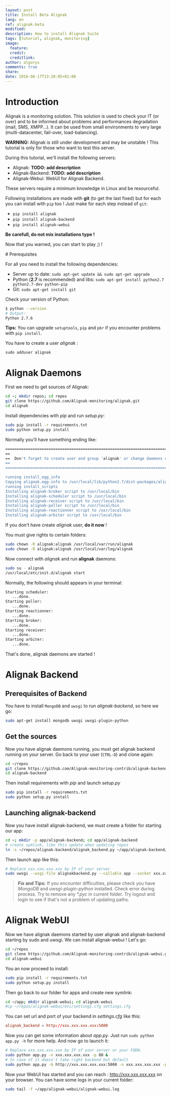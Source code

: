 ```yaml
---
layout: post
title: Install Beta Alignak
lang: en
ref: alignak-beta
modified:
description: How to install Alignak Suite
tags: [tutoriel, alignak, monitoring]
image:
  feature:
  credit:
  creditlink:
author: algorys
comments: true
share:
date: 2016-06-17T13:20:05+01:00
---
```


# Introduction

Alignak is a monitoring solution. This solution is used to check your IT (or over) and to be informed about problems and performances degradation (mail, SMS, XMPP…). It can be used from small environments to very large (multi-datacenter, fail-over, load-balancing).

**WARNING:** Alignak is still under development and may be unstable ! This tutorial is only for those who want to test this server.

During this tutorial, we'll install the following servers:

* Alignak: **TODO: add description**
* Alignak-Backend: **TODO: add description**
* Alignak-Webui: WebUI for Alignak Backend.

These servers require a minimum knowledge in Linux and be resourceful. 

Following installations are made with **git** (to get the last fixed) but for each you can install with `pip` too ! Just make for each step instead of `git`:

* `pip install alignak`
* `pip install alignak-backend`
* `pip install alignak-webui`

**Be carefull, do not mix installations type !**

Now that you warned, you can start to play ;) !

# Prerequisites

For all you need to install the following dependencies:

* Server up to date: `sudo apt-get update && sudo apt-get upgrade`
* Python (**2.7** is recommended) and libs: `sudo apt-get install python2.7 python2.7-dev python-pip`
* Git: `sudo apt-get install git`

Check your version of Python:

```bash
$ python --version
# Output:
Python 2.7.6
```

**Tips:** You can upgrade `setuptools`, `pip` and `pbr` if you encounter problems with `pip install`.

You have to create a user _alignak_ :

`sudo adduser alignak`

# Alignak Daemons

First we need to get sources of Alignak:

```bash
cd ~; mkdir repos; cd repos
git clone https://github.com/Alignak-monitoring/alignak.git
cd alignak
```

Install dependencies with _pip_ and run _setup.py_:

```bash
sudo pip install -r requirements.txt
sudo python setup.py install
```

Normally you'll have something ending like:

```bash
=======================================================================================================
==                                                                                                   ==
==  Don't forget to create user and group 'alignak' or change daemons configuration                  ==
==                                                                                                   ==
=======================================================================================================

running install_egg_info
Copying alignak.egg-info to /usr/local/lib/python2.7/dist-packages/alignak-0.2.egg-info
running install_scripts
Installing alignak-broker script to /usr/local/bin
Installing alignak-scheduler script to /usr/local/bin
Installing alignak-receiver script to /usr/local/bin
Installing alignak-poller script to /usr/local/bin
Installing alignak-reactionner script to /usr/local/bin
Installing alignak-arbiter script to /usr/local/bin
```

If you don't have create _alignak_ user, **do it now** !

You must give rights to certain folders:

```bash
sudo chown -R alignak:alignak /usr/local/var/run/alignak
sudo chown -R alignak:alignak /usr/local/var/log/alignak
```
Now connect with _alignak_ and run **alignak** daemons:

```bash
sudo su - alignak
/usr/local/etc/init.d/alignak start
```

Normally, the following should appears in your terminal:

```bash
Starting scheduler: 
   ...done.
Starting poller: 
   ...done.
Starting reactionner: 
   ...done.
Starting broker: 
   ...done.
Starting receiver: 
   ...done.
Starting arbiter: 
   ...done.
```

That's done, alignak daemons are started !

# Alignak Backend

## Prerequisites of Backend

You have to install `MongoDB` and `uwsgi` to run _alignak-backend_, so here we go:

```bash
sudo apt-get install mongodb uwsgi uwsgi-plugin-python
```

## Get the sources

Now you have alignak daemons running, you must get alignak backend running on your server. Go back to your user (`CTRL-D`) and clone again:

```bash
cd ~/repos
git clone https://github.com/Alignak-monitoring-contrib/alignak-backend.git
cd alignak-backend
```

Then install requirements with _pip_ and launch _setup.py_

```bash
sudo pip install -r requirements.txt
sudo python setup.py install
```

## Launching alignak-backend

Now you have install alignak-backend, we must create a folder for starting our app:

```bash
cd ~; mkdir -p app/alignak-backend; cd app/alignak-backend
# create symlink, like this update when updating repos
ln -s ~/repos/alignak-backend/alignak_backend.py ~/app/alignak-backend/alignakbackend.py
```

Then launch app like this:

```bash
# Replace xxx.xxx.xxx.xxx by IP of your server
sudo uwsgi --wsgi-file alignakbackend.py --callable app --socket xxx.xxx.xxx.xxx:5000 --protocol=http --enable-threads
```

> **Fix and Tips:** If you encounter difficulties, please check you have _MongoDB_ and _uwsgi-plugin-python_ installed. Check error during process. Try to remove any _*.pyc_ in current folder. Try logout and login to see if that's not a problem of updating paths.

# Alignak WebUI

Now we have alignak daemons started by user alignak and alignak-backend starting by sudo and uwsgi. We can install alignak-webui ! Let's go:

```bash
cd ~/repos
git clone https://github.com/Alignak-monitoring-contrib/alignak-webui.git
cd alignak-webui
```

You an now proceed to install:

```bash
sudo pip install -r requirements.txt
sudo python setup.py install
```

Then go back to our folder for apps and create new symlink:

```bash
cd ~/app; mkdir alignak-webui; cd alignak-webui
#cp ~/repos/alignak-webui/etc/settings.cfg settings.cfg
```

You can set url and port of your backend in _settings.cfg_ like this:

```conf
alignak_backend = http://xxx.xxx.xxx.xxx:5000
```

Now you can get some information about _app.py_. Just run `sudo python app.py -h` for more help. And now go to launch it:

```bash
# Replace xxx.xxx.xxx.xxx by IP of your server or your FQDN.
sudo python app.py -n xxx.xxx.xxx.xxx -p 80 &
# In case of it doesn't take right backend but default
sudo python app.py -b http://xxx.xxx.xxx.xxx:5000 -n xxx.xxx.xxx.xxx -p 80 &
```

Now your WebUI has started and you can reach : http://xxx.xxx.xxx.xxx on your browser. You can have some logs in your current folder:

```bash
sudo tail -f ~/app/alignak-webui/alignak-webui.log
```


